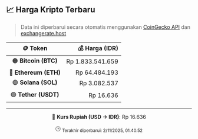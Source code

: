 

<!-- HARGA_KRIPTO -->
## 📈 Harga Kripto Terbaru

> Data ini diperbarui secara otomatis menggunakan [CoinGecko API](https://www.coingecko.com/) dan [exchangerate.host](https://exchangerate.host/)

<div align="center">

| 🪙 Token | 💰 Harga (IDR) |
|:------:|---------------:|
| 🟠 **Bitcoin (BTC)**   | Rp 1.833.541.659 |
| 🔵 **Ethereum (ETH)**  | Rp 64.484.193 |
| 🟣 **Solana (SOL)**    | Rp 3.082.537 |
| 🟢 **Tether (USDT)**   | Rp 16.636 |

---

💱 **Kurs Rupiah (USD → IDR)**: Rp 16.636

🕒 <sub>Terakhir diperbarui: 2/11/2025, 01.40.52</sub>

</div>
<!-- /HARGA_KRIPTO -->